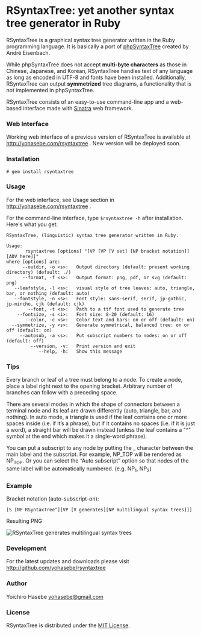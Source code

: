 # RSyntaxTree: yet another syntax tree generator in Ruby

RSyntaxTree is a graphical syntax tree generator written in the Ruby programming language. It is basically a port of  [phpSyntaxTree](http://ironcreek.net/phpsyntaxtree/) created by André Eisenbach.

While phpSyntaxTree does not accept **multi-byte characters** as those in Chinese, Japanese, and Korean, RSyntaxTree handles text of any language as long as encoded in UTF-8 and fonts have been installed. Additionally, RSyntaxTree can output **symmetrized** tree diagrams, a functionality that is not implemented in phpSyntaxTree.

RSyntaxTree consists of an easy-to-use command-line app and a web-based interface made with  [Sinatra](http://www.sinatrarb.com) web framework.

### Web Interface

Working web interface of a previous version of RSyntaxTree is available at http://yohasebe.com/rsyntaxtree .  New version will be deployed soon.

### Installation

`# gem install rsyntaxtree`

### Usage

For the web interface, see Usage section in http://yohasebe.com/rsyntaxtree .

For the command-line interface, type `$rsyntaxtree -h` after installation. Here's what you get:
    
    RSyntaxTree, (linguistic) syntax tree generator written in Ruby.
    
    Usage:
           rsyntaxtree [options] "[VP [VP [V set] [NP bracket notation]] [ADV here]]"
    where [options] are:
          --outdir, -o <s>:   Output directory (default: present working directory) (default: ./)
          --format, -f <s>:   Output format: png, pdf, or svg (default: png)
       --leafstyle, -l <s>:   visual style of tree leaves: auto, triangle, bar, or nothing (default: auto)
       --fontstyle, -n <s>:   Font style: sans-serif, serif, jp-gothic, jp-mincho, cjk (default: cjk)
            --font, -t <s>:   Path to a ttf font used to generate tree
        --fontsize, -s <i>:   Font size: 8-20 (default: 16)
           --color, -c <s>:   Color text and bars: on or off (default: on)
      --symmetrize, -y <s>:   Generate symmetrical, balanced tree: on or off (default: on)
         --autosub, -a <s>:   Put subscript numbers to nodes: on or off (default: off)
             --version, -v:   Print version and exit
                --help, -h:   Show this message

### Tips

Every branch or leaf of a tree must belong to a node. To create a node, place a label right next to the opening bracket. Arbitrary number of branches can follow with a preceding space.

There are several modes in which the shape of connectors between a terminal node and its leaf are drawn differently (auto, triangle, bar, and nothing). In auto mode, a triangle is used if the leaf contains one or more spaces inside (i.e. if it&#8217;s a phrase), but if it contains no spaces (i.e. if it is just a word), a straight bar will be drawn instead (unless the leaf contains a "^" symbol at the end which makes it a single-word phrase).

You can put a subscript to any node by putting the _ character between the main label and the subscript. For example, NP_TOP will be rendered as NP<sub>TOP</sub>. Or you can select the &#8220;Auto subscript&#8221; option so that nodes of the same label will be automatically numbered. (e.g. NP<sub>1</sub>, NP<sub>2</sub>)</p>

### Example

Bracket notation (auto-subscript-on):

    [S [NP RSyntaxTree^][VP [V generates][NP multilingual syntax trees]]]

Resulting PNG

![RSyntaxTree generates multilingual syntax trees](http://yohasebe.com/img/rsyntaxtree_example2.png)

### Development

For the latest updates and downloads please visit http://github.com/yohasebe/rsyntaxtree

### Author

Yoichiro Hasebe yohasebe@gmail.com

### License

RSyntaxTree is distributed under the [MIT License](http://www.opensource.org/licenses/mit-license.php).

